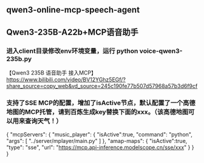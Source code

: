 ## qwen3-online-mcp-speech-agent

## Qwen3-235B-A22b+MCP语音助手

### 进入client目录修改env环境变量，运行 python voice-qwen3-235b.py
【Qwen3 235B 语音助手 接入MCP】 https://www.bilibili.com/video/BV12YGhz5EGf/?share_source=copy_web&vd_source=245c190fe77b507d57968a57b3d6f9cf


### 支持了SSE MCP的配置，增加了isActive节点，默认配置了一个高德地图的MCP托管，请到百炼生成key替换下面的xxx。（该高德地图可以用来查询天气！）
{
  "mcpServers": {
    "music_player": {
      "isActive":true,
      "command": "python",
      "args": [
        "../server/mplayer/main.py"
      ]
    },
    "amap-maps": {
      "isActive":true,
      "type": "sse",
      "url": "https://mcp.api-inference.modelscope.cn/sse/xxx"
      }
  }
}
